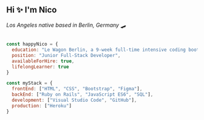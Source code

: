 <h2>Hi ✨ I'm Nico </h2>
<em><p>Los Angeles native based in Berlin, Germany 🛹 </p></em>
<h2></h2>

```javascript
const happyNico = {
  education: "Le Wagon Berlin, a 9-week full-time intensive coding bootcamp",
  position: "Junior Full-Stack Developer",
  availableForHire: true,
  lifelongLearner: true
}

const myStack = {
  frontEnd: ["HTML", "CSS", "Bootstrap", "Figma"],
  backEnd: ["Ruby on Rails", "JavaScript ES6", "SQL"],
  development: ["Visual Studio Code", "GitHub"],
  production: ["Heroku"]
}
```
